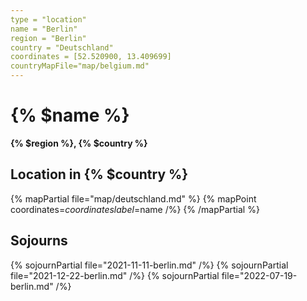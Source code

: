 ```yaml
---
type = "location"
name = "Berlin"
region = "Berlin"
country = "Deutschland"
coordinates = [52.520900, 13.409699]
countryMapFile="map/belgium.md"
---
```


# {% $name %}

**{% $region %}, {% $country %}**

## Location in {% $country %}

{% mapPartial file="map/deutschland.md" %}
  {% mapPoint coordinates=$coordinates label=$name /%}
{% /mapPartial %}

## Sojourns

{% sojournPartial file="2021-11-11-berlin.md" /%}
{% sojournPartial file="2021-12-22-berlin.md" /%}
{% sojournPartial file="2022-07-19-berlin.md" /%}
